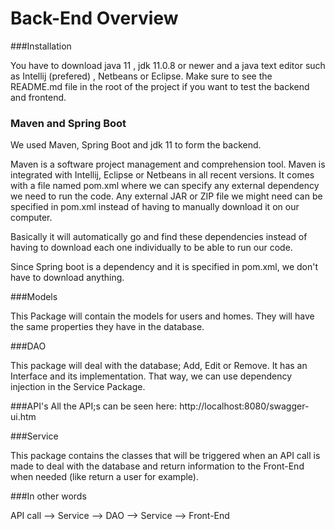 # Back-End Overview

###Installation 

You have to download java 11 , jdk 11.0.8 or newer and a java text editor such as Intellij (prefered) , Netbeans or Eclipse. 
Make sure to see the README.md file in the root of the project if you want to test the backend and frontend.

### Maven and Spring Boot

We used Maven, Spring Boot and jdk 11 to form the backend.

Maven is a software project management and comprehension tool. Maven is integrated with Intellij, Eclipse or 
Netbeans in all recent versions. It comes with a file named pom.xml where we can specify any external dependency we need 
to run the code. Any external JAR or ZIP file we might need can be specified in pom.xml instead of having to manually 
download it on our computer.
        
Basically it will automatically go and find these dependencies instead of having to download each one individually to be
able to run our code.

Since Spring boot is a dependency and it is specified in pom.xml, we don't have to download anything.

###Models

This Package will contain the models for users and homes. They will have the same properties they have in the database.

###DAO

This package will deal with the database; Add, Edit or Remove. It has an Interface and its implementation. That way, we 
can use dependency injection in the Service Package.

###API's
All the API;s can be seen here: http://localhost:8080/swagger-ui.htm

###Service

This package contains the classes that will be triggered when an API call is made to deal with the database and return 
information to the Front-End when needed (like return a user for example).

###In other words

API call --> Service --> DAO --> Service --> Front-End
